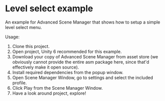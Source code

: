 # Level select example
An example for Advanced Scene Manager that shows how to setup a simple level select menu.

Usage:
1. Clone this project.
2. Open project, Unity 6 recommended for this example.
3. Download your copy of Advanced Scene Manager from asset store (we obviously cannot provide the entire asm package here, since that'd effectively make it open source).
4. Install required dependencies from the popup window.
5. Open Scene Manager Window, go to settings and select the included profile.
6. Click Play from the Scene Manager Window. 
7. Have a look around project, explore!
